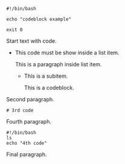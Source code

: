     #!/bin/bash
    
    echo "codeblock example"
    
    exit 0

Start text with code.

- This code must be show inside a list item.

  This is a paragraph inside list item.

    - This is a subitem.

        This is a codeblock.

Second paragraph.

    # 3rd code

Fourth paragraph.

    #!/bin/bash
    ls
    echo "4th code"

Final paragraph.

